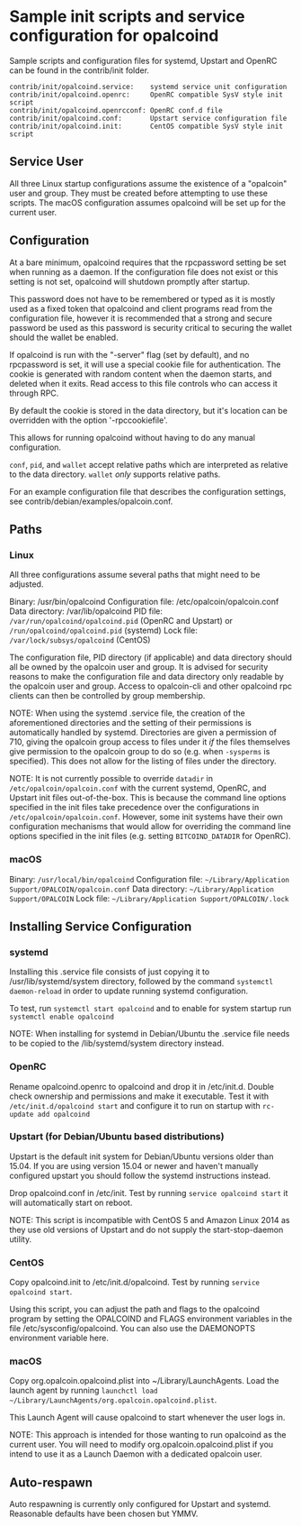 Sample init scripts and service configuration for opalcoind
==========================================================

Sample scripts and configuration files for systemd, Upstart and OpenRC
can be found in the contrib/init folder.

    contrib/init/opalcoind.service:    systemd service unit configuration
    contrib/init/opalcoind.openrc:     OpenRC compatible SysV style init script
    contrib/init/opalcoind.openrcconf: OpenRC conf.d file
    contrib/init/opalcoind.conf:       Upstart service configuration file
    contrib/init/opalcoind.init:       CentOS compatible SysV style init script

Service User
---------------------------------

All three Linux startup configurations assume the existence of a "opalcoin" user
and group.  They must be created before attempting to use these scripts.
The macOS configuration assumes opalcoind will be set up for the current user.

Configuration
---------------------------------

At a bare minimum, opalcoind requires that the rpcpassword setting be set
when running as a daemon.  If the configuration file does not exist or this
setting is not set, opalcoind will shutdown promptly after startup.

This password does not have to be remembered or typed as it is mostly used
as a fixed token that opalcoind and client programs read from the configuration
file, however it is recommended that a strong and secure password be used
as this password is security critical to securing the wallet should the
wallet be enabled.

If opalcoind is run with the "-server" flag (set by default), and no rpcpassword is set,
it will use a special cookie file for authentication. The cookie is generated with random
content when the daemon starts, and deleted when it exits. Read access to this file
controls who can access it through RPC.

By default the cookie is stored in the data directory, but it's location can be overridden
with the option '-rpccookiefile'.

This allows for running opalcoind without having to do any manual configuration.

`conf`, `pid`, and `wallet` accept relative paths which are interpreted as
relative to the data directory. `wallet` *only* supports relative paths.

For an example configuration file that describes the configuration settings,
see contrib/debian/examples/opalcoin.conf.

Paths
---------------------------------

### Linux

All three configurations assume several paths that might need to be adjusted.

Binary:              /usr/bin/opalcoind
Configuration file:  /etc/opalcoin/opalcoin.conf
Data directory:      /var/lib/opalcoind
PID file:            `/var/run/opalcoind/opalcoind.pid` (OpenRC and Upstart) or `/run/opalcoind/opalcoind.pid` (systemd)
Lock file:           `/var/lock/subsys/opalcoind` (CentOS)

The configuration file, PID directory (if applicable) and data directory
should all be owned by the opalcoin user and group.  It is advised for security
reasons to make the configuration file and data directory only readable by the
opalcoin user and group.  Access to opalcoin-cli and other opalcoind rpc clients
can then be controlled by group membership.

NOTE: When using the systemd .service file, the creation of the aforementioned
directories and the setting of their permissions is automatically handled by
systemd. Directories are given a permission of 710, giving the opalcoin group
access to files under it _if_ the files themselves give permission to the
opalcoin group to do so (e.g. when `-sysperms` is specified). This does not allow
for the listing of files under the directory.

NOTE: It is not currently possible to override `datadir` in
`/etc/opalcoin/opalcoin.conf` with the current systemd, OpenRC, and Upstart init
files out-of-the-box. This is because the command line options specified in the
init files take precedence over the configurations in
`/etc/opalcoin/opalcoin.conf`. However, some init systems have their own
configuration mechanisms that would allow for overriding the command line
options specified in the init files (e.g. setting `BITCOIND_DATADIR` for
OpenRC).

### macOS

Binary:              `/usr/local/bin/opalcoind`
Configuration file:  `~/Library/Application Support/OPALCOIN/opalcoin.conf`
Data directory:      `~/Library/Application Support/OPALCOIN`
Lock file:           `~/Library/Application Support/OPALCOIN/.lock`

Installing Service Configuration
-----------------------------------

### systemd

Installing this .service file consists of just copying it to
/usr/lib/systemd/system directory, followed by the command
`systemctl daemon-reload` in order to update running systemd configuration.

To test, run `systemctl start opalcoind` and to enable for system startup run
`systemctl enable opalcoind`

NOTE: When installing for systemd in Debian/Ubuntu the .service file needs to be copied to the /lib/systemd/system directory instead.

### OpenRC

Rename opalcoind.openrc to opalcoind and drop it in /etc/init.d.  Double
check ownership and permissions and make it executable.  Test it with
`/etc/init.d/opalcoind start` and configure it to run on startup with
`rc-update add opalcoind`

### Upstart (for Debian/Ubuntu based distributions)

Upstart is the default init system for Debian/Ubuntu versions older than 15.04. If you are using version 15.04 or newer and haven't manually configured upstart you should follow the systemd instructions instead.

Drop opalcoind.conf in /etc/init.  Test by running `service opalcoind start`
it will automatically start on reboot.

NOTE: This script is incompatible with CentOS 5 and Amazon Linux 2014 as they
use old versions of Upstart and do not supply the start-stop-daemon utility.

### CentOS

Copy opalcoind.init to /etc/init.d/opalcoind. Test by running `service opalcoind start`.

Using this script, you can adjust the path and flags to the opalcoind program by
setting the OPALCOIND and FLAGS environment variables in the file
/etc/sysconfig/opalcoind. You can also use the DAEMONOPTS environment variable here.

### macOS

Copy org.opalcoin.opalcoind.plist into ~/Library/LaunchAgents. Load the launch agent by
running `launchctl load ~/Library/LaunchAgents/org.opalcoin.opalcoind.plist`.

This Launch Agent will cause opalcoind to start whenever the user logs in.

NOTE: This approach is intended for those wanting to run opalcoind as the current user.
You will need to modify org.opalcoin.opalcoind.plist if you intend to use it as a
Launch Daemon with a dedicated opalcoin user.

Auto-respawn
-----------------------------------

Auto respawning is currently only configured for Upstart and systemd.
Reasonable defaults have been chosen but YMMV.

